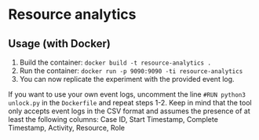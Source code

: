 # Resource analytics

## Usage (with Docker)
1. Build the container:
  ```docker build -t resource-analytics .```
2. Run the container:
  ```docker run -p 9090:9090 -ti resource-analytics```
3. You can now replicate the experiment with the provided event log.

If you want to use your own event logs, uncomment the line ```#RUN python3 unlock.py``` in the ```Dockerfile``` and repeat steps 1-2. 
Keep in mind that the tool only accepts event logs in the CSV format and assumes the presence of at least the following columns:
Case ID, Start Timestamp, Complete Timestamp, Activity, Resource, Role
